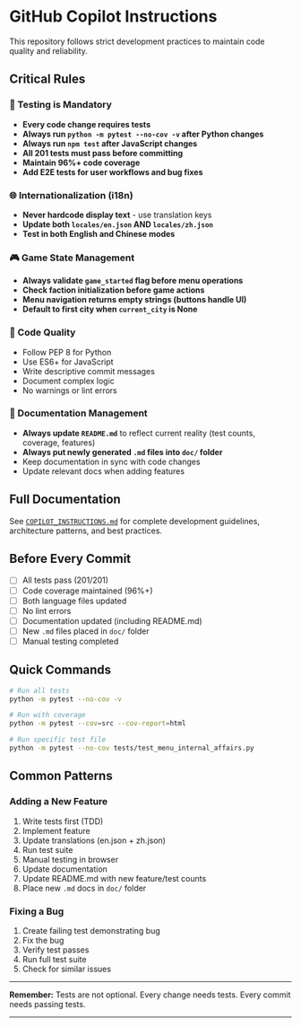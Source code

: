 # GitHub Copilot Instructions

This repository follows strict development practices to maintain code quality and reliability.

## Critical Rules

### 🧪 Testing is Mandatory
- **Every code change requires tests**
- **Always run `python -m pytest --no-cov -v` after Python changes**
- **Always run `npm test` after JavaScript changes**
- **All 201 tests must pass before committing**
- **Maintain 96%+ code coverage**
- **Add E2E tests for user workflows and bug fixes**

### 🌐 Internationalization (i18n)
- **Never hardcode display text** - use translation keys
- **Update both `locales/en.json` AND `locales/zh.json`**
- **Test in both English and Chinese modes**

### 🎮 Game State Management
- **Always validate `game_started` flag before menu operations**
- **Check faction initialization before game actions**
- **Menu navigation returns empty strings (buttons handle UI)**
- **Default to first city when `current_city` is None**

### 📝 Code Quality
- Follow PEP 8 for Python
- Use ES6+ for JavaScript
- Write descriptive commit messages
- Document complex logic
- No warnings or lint errors

### 📄 Documentation Management
- **Always update `README.md`** to reflect current reality (test counts, coverage, features)
- **Always put newly generated `.md` files into `doc/` folder**
- Keep documentation in sync with code changes
- Update relevant docs when adding features

## Full Documentation

See [`COPILOT_INSTRUCTIONS.md`](../COPILOT_INSTRUCTIONS.md) for complete development guidelines, architecture patterns, and best practices.

## Before Every Commit

- [ ] All tests pass (201/201)
- [ ] Code coverage maintained (96%+)
- [ ] Both language files updated
- [ ] No lint errors
- [ ] Documentation updated (including README.md)
- [ ] New `.md` files placed in `doc/` folder
- [ ] Manual testing completed

## Quick Commands

```bash
# Run all tests
python -m pytest --no-cov -v

# Run with coverage
python -m pytest --cov=src --cov-report=html

# Run specific test file
python -m pytest --no-cov tests/test_menu_internal_affairs.py
```

## Common Patterns

### Adding a New Feature
1. Write tests first (TDD)
2. Implement feature
3. Update translations (en.json + zh.json)
4. Run test suite
5. Manual testing in browser
6. Update documentation
7. Update README.md with new feature/test counts
8. Place new `.md` docs in `doc/` folder

### Fixing a Bug
1. Create failing test demonstrating bug
2. Fix the bug
3. Verify test passes
4. Run full test suite
5. Check for similar issues

---

**Remember:** Tests are not optional. Every change needs tests. Every commit needs passing tests.

--- 

